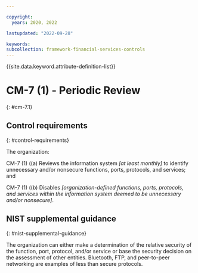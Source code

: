```yaml
---

copyright:
  years: 2020, 2022

lastupdated: "2022-09-28"

keywords: 
subcollection: framework-financial-services-controls
---
```


{{site.data.keyword.attribute-definition-list}}

         
# CM-7 (1) - Periodic Review
{: #cm-7.1}

## Control requirements
{: #control-requirements}

The organization:

CM-7 (1) ((a) Reviews the information system _[at least monthly]_ to identify unnecessary and/or nonsecure functions, ports, protocols, and services; and

CM-7 (1) ((b) Disables _[organization-defined functions, ports, protocols, and services within the information system deemed to be unnecessary and/or nonsecure]_.

## NIST supplemental guidance
{: #nist-supplemental-guidance}

The organization can either make a determination of the relative security of the function, port, protocol, and/or service or base the security decision on the assessment of other entities. Bluetooth, FTP, and peer-to-peer networking are examples of less than secure protocols.



